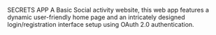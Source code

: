 SECRETS APP
A Basic Social activity website, this web app features a dynamic user-friendly home page and an intricately designed login/registration interface setup using OAuth 2.0 authentication.
